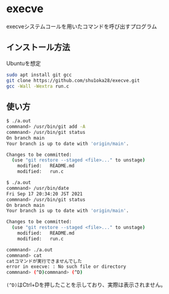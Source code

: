 execve
================

execveシステムコールを用いたコマンドを呼び出すプログラム

インストール方法
----------------
Ubuntuを想定
```bash
sudo apt install git gcc
git clone https://github.com/shu1oka28/execve.git
gcc -Wall -Wextra run.c
```

使い方
-------------

```bash
$ ./a.out
commnand> /usr/bin/git add -A
commnand> /usr/bin/git status
On branch main
Your branch is up to date with 'origin/main'.

Changes to be committed:
  (use "git restore --staged <file>..." to unstage)
	modified:   README.md
	modified:   run.c

$ ./a.out
commnand> /usr/bin/date
Fri Sep 17 20:34:20 JST 2021
commnand> /usr/bin/git status
On branch main
Your branch is up to date with 'origin/main'.

Changes to be committed:
  (use "git restore --staged <file>..." to unstage)
	modified:   README.md
	modified:   run.c

commnand> ./a.out
commnand> cat         
catコマンドが実行できませんでした
error in execve: : No such file or directory
commnand> (^D)commnand> (^D)
```
`(^D)`はCtrl+Dを押したことを示しており、実際は表示されません。